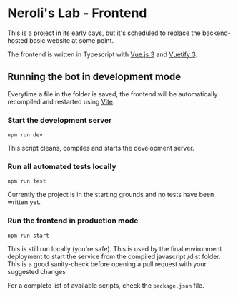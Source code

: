 # Neroli's Lab - Frontend

This is a project in its early days, but it's scheduled to replace the backend-hosted basic website at some point.

The frontend is written in Typescript with [Vue.js 3][vue.js] and [Vuetify 3][Vuetify].

## Running the bot in development mode

Everytime a file in the folder is saved, the frontend will be automatically recompiled and restarted using [Vite][Vite].

### Start the development server

```
npm run dev
```

This script cleans, compiles and starts the development server.

### Run all automated tests locally

```
npm run test
```

Currently the project is in the starting grounds and no tests have been written yet.

### Run the frontend in production mode

```
npm run start
```

This is still run locally (you're safe). This is used by the final environment deployment to start the service from the compiled javascript /dist folder. This is a good sanity-check before opening a pull request with your suggested changes

For a complete list of available scripts, check the `package.json` file.

[vue.js]: https://vuejs.org/
[Vuetify]: https://vuetifyjs.com/en/
[Vite]: https://vitejs.dev/
